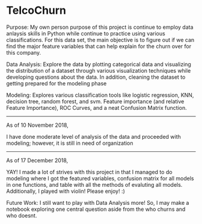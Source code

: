 # TelcoChurn

Purpose: My own person purpose of this project is continue to employ data anlaysis skills in Python while continue to practice using various classifications. For this data set, the main objective is to figure out if we can find the major feature variables that can help explain for the churn over for this company.

Data Analysis: Explore the data by plotting categorical data and visualizing the distribution of a dataset through various visualization techniques while developing questions about the data. In addition, cleaning the dataset to getting prepared for the modeling phase

Modeling: Explores various classification tools like logistic regression, KNN, decision tree, random forest, and svm. Feature importance (and relative Feature Importance), ROC Curves, and a neat Confusion Matrix function.


--------------------------------

As of 10 November 2018,

I have done moderate level of analysis of the data and proceeded with modeling; however, it is still in need of organization


--------------------------------
As of 17 December 2018,

YAY! I made a lot of strives with this project in that I managed to do modeling where I got the featured variables, confusion matrix for all models in one functions, and table with all the methods of evaluting all models. Additionally, I played with violin! Please enjoy! :)


Future Work: I still want to play with Data Analysis more! So, I may make a notebook exploring one central question aside from the who churns and who doesnt.

